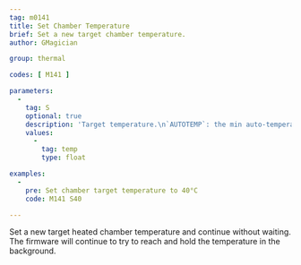 ```yaml
---
tag: m0141
title: Set Chamber Temperature
brief: Set a new target chamber temperature.
author: GMagician

group: thermal

codes: [ M141 ]

parameters:
  -
    tag: S
    optional: true
    description: 'Target temperature.\n`AUTOTEMP`: the min auto-temperature.'
    values:
      -
        tag: temp
        type: float

examples:
  -
    pre: Set chamber target temperature to 40°C
    code: M141 S40

---
```


Set a new target heated chamber temperature and continue without waiting. The firmware will continue to try to reach and hold the temperature in the background.
